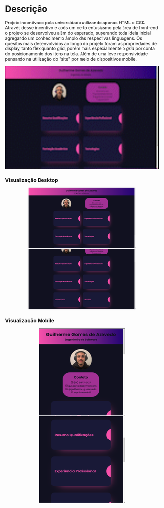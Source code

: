 # Descrição
Projeto incentivado pela universidade utilizando apenas HTML e CSS. Através desse incentivo e após um certo entusiasmo pela área de front-end o projeto se desenvolveu além do esperado, superando toda ideia inicial agregando um conhecimento âmplo das respectivas linguagens. 
Os quesitos mais desenvolvidos ao longo do projeto foram as propriedades de display, tanto flex quanto grid, porém mais especialmente o *grid* por conta do posicionamento dos itens na tela. Além de uma leve responsividade pensando na utilização do "site" por meio de dispositivos mobile.

<center><img width="600px" height="337px" src="assets/gif_apresentacao.gif"></center>

### Visualização Desktop

<center>
<img width="350px" height="197px" src="assets/apresentacao_curriculo1.png">
<img width="350px" height="197px" src="assets/apresentacao_curriculo2.png">
</center>

### Visualização Mobile

<center>
<img width="284px" height="283px" src="assets/recursividade1.png">
<img width="284px" height="283px" src="assets/recursividade2.png">
</center>

